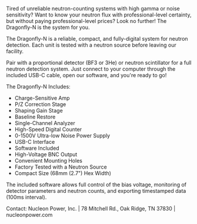 Tired of unreliable neutron-counting systems with high gamma or noise sensitivity? Want to know your neutron flux with professional-level certainty, but without paying professional-level prices? Look no further! The Dragonfly-N is the system for you.

The Dragonfly-N is a reliable, compact, and fully-digital system for neutron detection. Each unit is tested with a neutron source before leaving our facility.

Pair with a proportional detector (BF3 or 3He) or neutron scintillator for a full neutron detection system. Just connect to your computer through the included USB-C cable, open our software, and you're ready to go! 

The Dragonfly-N Includes: 

* Charge-Sensitive Amp
* P/Z Correction Stage 
* Shaping Gain Stage 
* Baseline Restore 
* Single-Channel Analyzer 
* High-Speed Digital Counter 
* 0-1500V Ultra-low Noise Power Supply 
* USB-C Interface 
* Software Included 
* High-Voltage BNC Output 
* Convenient Mounting Holes
* Factory Tested with a Neutron Source 
* Compact Size (68mm (2.7") Hex Width)

The included software allows full control of the bias voltage, monitoring of detector parameters and neutron counts, and exporting timestamped data (100ms interval).

Contact:
Nucleon Power, Inc. | 78 Mitchell Rd., Oak Ridge, TN 37830 | nucleonpower.com
